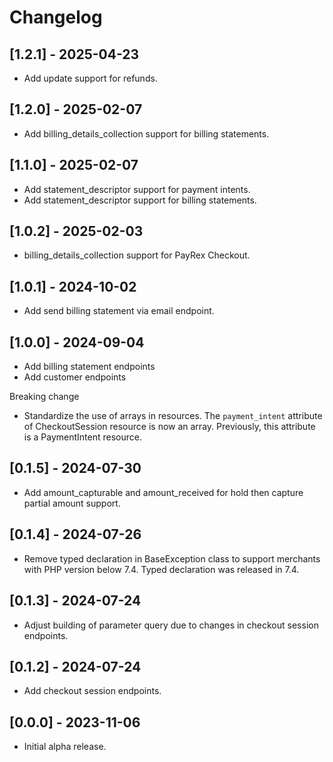# Changelog

## [1.2.1] - 2025-04-23

- Add update support for refunds.

## [1.2.0] - 2025-02-07

- Add billing_details_collection support for billing statements.

## [1.1.0] - 2025-02-07

- Add statement_descriptor support for payment intents.
- Add statement_descriptor support for billing statements.

## [1.0.2] - 2025-02-03

- billing_details_collection support for PayRex Checkout.

## [1.0.1] - 2024-10-02

- Add send billing statement via email endpoint.

## [1.0.0] - 2024-09-04

- Add billing statement endpoints
- Add customer endpoints

Breaking change
- Standardize the use of arrays in resources. The `payment_intent` attribute of CheckoutSession resource is now an array. Previously, this attribute is a PaymentIntent resource.

## [0.1.5] - 2024-07-30

- Add amount_capturable and amount_received for hold then capture partial amount support.

## [0.1.4] - 2024-07-26

- Remove typed declaration in BaseException class to support merchants with PHP version below 7.4. Typed declaration was released in 7.4.

## [0.1.3] - 2024-07-24

- Adjust building of parameter query due to changes in checkout session endpoints.

## [0.1.2] - 2024-07-24

- Add checkout session endpoints.

## [0.0.0] - 2023-11-06

- Initial alpha release.
